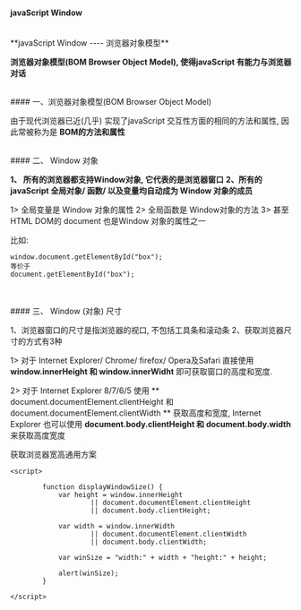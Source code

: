 #### javaScript Window



<br>
**javaScript Window ---- 浏览器对象模型**


**浏览器对象模型(BOM Browser Object Model), 使得javaScript 有能力与浏览器对话**


<br>
#### 一、浏览器对象模型(BOM Browser Object Model)

由于现代浏览器已近(几乎) 实现了javaScript 交互性方面的相同的方法和属性, 因此常被称为是 **BOM的方法和属性**




<br>
#### 二、 Window 对象

**1、 所有的浏览器都支持Window对象, 它代表的是浏览器窗口**
**2、所有的javaScript 全局对象/ 函数/ 以及变量均自动成为 Window 对象的成员**

1> 全局变量是 Window 对象的属性
2> 全局函数是 Window对象的方法
3> 甚至HTML DOM的 document 也是Window 对象的属性之一

比如:
```
window.document.getElementById("box");
等价于
document.getElementById("box");
```




<br>
<br>
#### 三、 Window (对象) 尺寸


1、浏览器窗口的尺寸是指浏览器的视口, 不包括工具条和滚动条
2、获取浏览器尺寸的方式有3种

1> 对于 Internet Explorer/ Chrome/ firefox/ Opera及Safari 直接使用 **window.innerHeight 和 window.innerWidht** 即可获取窗口的高度和宽度.

2> 对于 Internet Explorer 8/7/6/5 使用 ** document.documentElement.clientHeight 和 document.documentElement.clientWidth ** 获取高度和宽度, Internet Explorer 也可以使用 **document.body.clientHeight 和 document.body.width** 来获取高度宽度




获取浏览器宽高通用方案
```
<script>
        
        function displayWindowSize() {
            var height = window.innerHeight
                    || document.documentElement.clientHeight
                    || document.body.clientHeight;
            
            var width = window.innerWidth
                    || document.documentElement.clientWidth
                    || document.body.clientWidth;
            
            var winSize = "width:" + width + "height:" + height;
            
            alert(winSize);
        }
        
</script>
```





